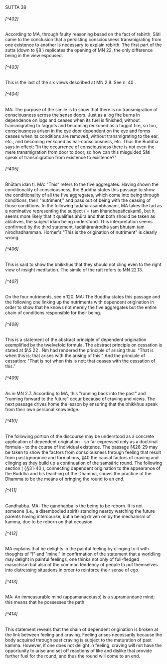 SUTTA 38

###### [^402]
According to MA, through faulty reasoning based on the fact of rebirth, Sāti came to the conclusion that a persisting consciousness transmigrating from one existence to another is necessary to explain rebirth. The first part of the sutta (down to §8 ) replicates the opening of MN 22, the only difference being in the view espoused.

###### [^403]
This is the last of the six views described at MN 2.8. See n. 40 .

###### [^404]
MA: The purpose of the simile is to show that there is no transmigration of consciousness across the sense doors. Just as a log fire burns in dependence on logs and ceases when its fuel is finished, without transmigrating to faggots and becoming reckoned as a faggot fire, so too, consciousness arisen in the eye door dependent on the eye and forms ceases when its conditions are removed, without transmigrating to the ear, etc., and becoming reckoned as ear-consciousness, etc. Thus the Buddha says in effect: "In the occurrence of consciousness there is not even the mere transmigration from door to door, so how can this misguided Sāti speak of transmigration from existence to existence?"

###### [^405]
Bhūtam idan ti. MA: "This" refers to the five aggregates. Having shown the conditionality of consciousness, the Buddha states this passage to show the conditionality of all the five aggregates, which come into being through conditions, their "nutriment," and pass out of being with the ceasing of those conditions. In the following tadāhārasambhavami, MA takes the tad as a nominative representing the subject ( $=$ tam khandhapañcakami), but it seems more likely that it qualifies ahüra and that both should be taken as ablatives, the subject idam being understood. This interpretation seems confirmed by the third statement, tadāhāranirodhā yam bhutam tam nirodhadhamman. Horner's "This is the origination of nutriment" is clearly wrong.

###### [^406]
This is said to show the bhikkhus that they should not cling even to the right view of insight meditation. The simile of the raft refers to MN 22.13.

###### [^407]
On the four nutriments, see n.120. MA: The Buddha states this passage and the following one linking up the nutriments with dependent origination in order to show that he knows not merely the five aggregates but the entire chain of conditions responsible for their being.

###### [^408]
This is a statement of the abstract principle of dependent origination exemplified by the twelvefold formula. The abstract principle on cessation is stated at $\S 22 . Ñm had rendered the principle of arising thus: "That is when this is; that arises with the arising of this." And the principle of cessation: "That is not when this is not; that ceases with
the cessation of this."

###### [^409]
As in MN 2.7. According to MA, this "running back into the past" and "running forward to the future" occur because of craving and views. The next passage drives home the lesson by ensuring that the bhikkhus speak from their own personal knowledge.

###### [^410]
The following portion of the discourse may be understood as a concrete application of dependent origination - so far expressed only as a doctrinal formula - to the course of individual existence. The passage §§26-29 may be taken to show the factors from consciousness through feeling that result from past ignorance and formations, §40 the causal factors of craving and clinging as they build up a continuation of the samsāric round. The following section ( §§31-40 ), connecting dependent origination to the appearance of the Buddha and his teaching of the Dhamma, shows the practice of the Dhamma to be the means of bringing the round to an end.

###### [^411]
Gandhabba. MA: The gandhabba is the being to be reborn. It is not someone (i.e., a disembodied spirit) standing nearby watching the future parents having intercourse, but a being driven on by the mechanism of kamma, due to be reborn on that occasion.

###### [^412]
MA explains that he delights in the painful feeling by clinging to it with thoughts of "I" and "mine." In confirmation of the statement that a worldling may delight in painful feelings, one thinks not only of full-fledged masochism but also of the common tendency of people to put themselves into distressing situations in order to reinforce their sense of ego.

###### [^413]
MA: An immeasurable mind (appamanacetaso) is a supramundane mind; this means that he possesses the path.

###### [^414]
This statement reveals that the chain of dependent origination is broken at the link between feeling and craving. Feeling arises necessarily because the body acquired through past craving is subject to the maturation of past kamma. However, if one does not delight in feeling, craving will not have the opportunity to arise and set off reactions of like and dislike that provide further fuel for
the round, and thus the round will come to an end.

